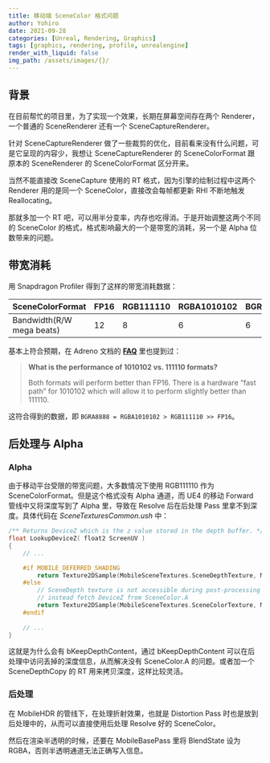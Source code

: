 ```yaml
---
title: 移动端 SceneColor 格式问题
author: Yohiro
date: 2021-09-28
categories: [Unreal, Rendering, Graphics]
tags: [graphics, rendering, profile, unrealengine]
render_with_liquid: false
img_path: /assets/images/{}/
---
```

## 背景

在目前帮忙的项目里，为了实现一个效果，长期在屏幕空间存在两个 Renderer，一个普通的 SceneRenderer 还有一个 SceneCaptureRenderer。

针对 SceneCaptureRenderer 做了一些裁剪的优化，目前看来没有什么问题，可是它呈现的内容少，我想让 SceneCaptureRenderer 的 SceneColorFormat 跟原本的 SceneRenderer 的 SceneColorFormat 区分开来。

当然不能直接改 SceneCapture 使用的 RT 格式，因为引擎的绘制过程中这两个 Renderer 用的是同一个 SceneColor，直接改会每帧都更新 RHI 不断地触发 Reallocating。

那就多加一个 RT 吧，可以用半分变率，内存也吃得消。于是开始调整这两个不同的 SceneColor 的格式，格式影响最大的一个是带宽的消耗，另一个是 Alpha 位数带来的问题。

## 带宽消耗

用 Snapdragon Profiler 得到了这样的带宽消耗数据：

| SceneColorFormat          | FP16 | RGB111110 | RGBA1010102 | BGRA8888 |
|:--------------------------|:-----|:----------|:------------|:---------|
| Bandwidth(R/W mega beats) | 12   | 8         | 6           | 6        |

基本上符合预期，在 Adreno 文档的 [**FAQ**](https://developer.qualcomm.com/sites/default/files/docs/adreno-gpu/snapdragon-game-toolkit/gdg/gpu/faq.html#what-is-the-performance-of-1010102-vs-111110-formats) 里也提到过：

> **What is the performance of 1010102 vs. 111110 formats?**
>
> Both formats will perform better than FP16.
> There is a hardware “fast path” for 1010102 which will allow it to perform slightly better than 111110.

这符合得到的数据，即 `BGRA8888 = RGBA1010102 > RGB111110 >> FP16`。

## 后处理与 Alpha

### Alpha

由于移动平台受限的带宽问题，大多数情况下使用 RGB111110 作为 SceneColorFormat。但是这个格式没有 Alpha 通道，而 UE4 的移动 Forward 管线中又将深度写到了 Alpha 里，导致在 Resolve 后在后处理 Pass 里拿不到深度。具体代码在 *SceneTexturesCommon.ush* 中：

``` c
/** Returns DeviceZ which is the z value stored in the depth buffer. */
float LookupDeviceZ( float2 ScreenUV )
{
    // ...

	#if MOBILE_DEFERRED_SHADING
		return Texture2DSample(MobileSceneTextures.SceneDepthTexture, MobileSceneTextures.SceneDepthTextureSampler, ScreenUV).r;
	#else
		// SceneDepth texture is not accessible during post-processing as we discard it at the end of mobile BasePass
		// instead fetch DeviceZ from SceneColor.A
		return Texture2DSample(MobileSceneTextures.SceneColorTexture, MobileSceneTextures.SceneColorTextureSampler, ScreenUV).a;
	#endif
   
    // ...
}
```

这就是为什么会有 bKeepDepthContent，通过 bKeepDepthContent 可以在后处理中访问丢掉的深度信息，从而解决没有 SceneColor.A 的问题。或者加一个 SceneDepthCopy 的 RT 用来拷贝深度，这样比较灵活。

### 后处理

在 MobileHDR 的管线下，在处理折射效果，也就是 Distortion Pass 时也是放到后处理中的，从而可以直接使用后处理 Resolve 好的 SceneColor。

然后在渲染半透明的时候，还要在 MobileBasePass 里将 BlendState 设为 RGBA，否则半透明通道无法正确写入信息。
